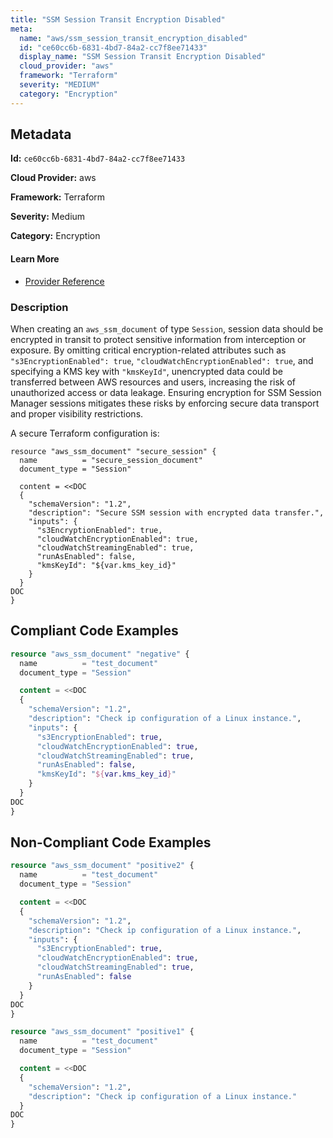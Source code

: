 ```yaml
---
title: "SSM Session Transit Encryption Disabled"
meta:
  name: "aws/ssm_session_transit_encryption_disabled"
  id: "ce60cc6b-6831-4bd7-84a2-cc7f8ee71433"
  display_name: "SSM Session Transit Encryption Disabled"
  cloud_provider: "aws"
  framework: "Terraform"
  severity: "MEDIUM"
  category: "Encryption"
---
```

## Metadata

**Id:** `ce60cc6b-6831-4bd7-84a2-cc7f8ee71433`

**Cloud Provider:** aws

**Framework:** Terraform

**Severity:** Medium

**Category:** Encryption

#### Learn More

 - [Provider Reference](https://registry.terraform.io/providers/hashicorp/aws/latest/docs/resources/ssm_document#content)

### Description

 When creating an `aws_ssm_document` of type `Session`, session data should be encrypted in transit to protect sensitive information from interception or exposure. By omitting critical encryption-related attributes such as `"s3EncryptionEnabled": true`, `"cloudWatchEncryptionEnabled": true`, and specifying a KMS key with `"kmsKeyId"`, unencrypted data could be transferred between AWS resources and users, increasing the risk of unauthorized access or data leakage. Ensuring encryption for SSM Session Manager sessions mitigates these risks by enforcing secure data transport and proper visibility restrictions.

A secure Terraform configuration is:

```hcl
resource "aws_ssm_document" "secure_session" {
  name          = "secure_session_document"
  document_type = "Session"

  content = <<DOC
  {
    "schemaVersion": "1.2",
    "description": "Secure SSM session with encrypted data transfer.",
    "inputs": {
      "s3EncryptionEnabled": true,
      "cloudWatchEncryptionEnabled": true,
      "cloudWatchStreamingEnabled": true,
      "runAsEnabled": false,
      "kmsKeyId": "${var.kms_key_id}"
    }
  }
DOC
}
```


## Compliant Code Examples
```terraform
resource "aws_ssm_document" "negative" {
  name          = "test_document"
  document_type = "Session"

  content = <<DOC
  {
    "schemaVersion": "1.2",
    "description": "Check ip configuration of a Linux instance.",
    "inputs": {
      "s3EncryptionEnabled": true,
      "cloudWatchEncryptionEnabled": true,
      "cloudWatchStreamingEnabled": true,
      "runAsEnabled": false,
      "kmsKeyId": "${var.kms_key_id}"
    }
  }
DOC
}

```
## Non-Compliant Code Examples
```terraform
resource "aws_ssm_document" "positive2" {
  name          = "test_document"
  document_type = "Session"

  content = <<DOC
  {
    "schemaVersion": "1.2",
    "description": "Check ip configuration of a Linux instance.",
    "inputs": {
      "s3EncryptionEnabled": true,
      "cloudWatchEncryptionEnabled": true,
      "cloudWatchStreamingEnabled": true,
      "runAsEnabled": false
    }
  }
DOC
}

```

```terraform
resource "aws_ssm_document" "positive1" {
  name          = "test_document"
  document_type = "Session"

  content = <<DOC
  {
    "schemaVersion": "1.2",
    "description": "Check ip configuration of a Linux instance."
  }
DOC
}

```